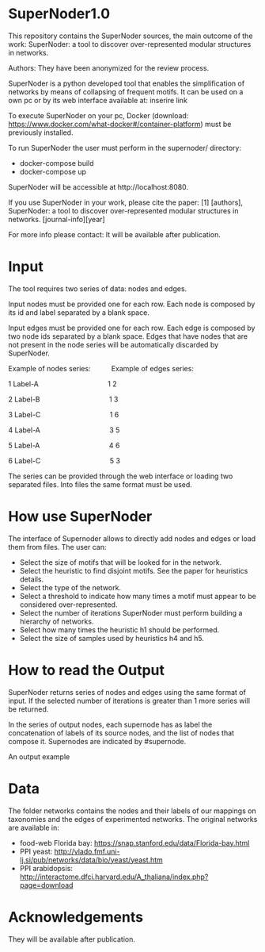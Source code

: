 # SuperNoder1.0
This repository contains the SuperNoder sources, the main outcome of the work: SuperNoder: a tool to discover over-represented modular structures in networks.

Authors: They have been anonymized for the review process. 

SuperNoder is a python developed tool that enables the simplification of networks by means of collapsing of frequent motifs. It can be used on a own pc or by its web interface available at: inserire link

To execute SuperNoder on your pc, Docker (download: https://www.docker.com/what-docker#/container-platform) must be previously installed.

To run SuperNoder the user must perform in the supernoder/ directory:
* docker-compose build
* docker-compose up

SuperNoder will be accessible at http://localhost:8080.

If you use SuperNoder in your work, please cite the paper: [1] [authors], SuperNoder: a tool to discover over-represented modular structures in networks. [journal-info][year]

For more info please contact: It will be available after publication.

# Input 
The tool requires two series of data: nodes and edges. 

Input nodes must be provided one for each row. Each node is composed by its id and label separated by a blank space.

Input edges must be provided one for each row. Each edge is composed by two node ids separated by a blank space. Edges that have nodes that are not present in the node series will be automatically discarded by SuperNoder.

Example of nodes series:&emsp;&emsp;&emsp;Example of edges series:

1 Label-A&emsp;&emsp;&emsp;&emsp;&emsp;&emsp;&emsp;&emsp;&emsp;&emsp;1 2

2 Label-B&emsp;&emsp;&emsp;&emsp;&emsp;&emsp;&emsp;&emsp;&emsp;&emsp;1 3

3 Label-C&emsp;&emsp;&emsp;&emsp;&emsp;&emsp;&emsp;&emsp;&emsp;&emsp;1 6

4 Label-A&emsp;&emsp;&emsp;&emsp;&emsp;&emsp;&emsp;&emsp;&emsp;&emsp;3 5

5 Label-A&emsp;&emsp;&emsp;&emsp;&emsp;&emsp;&emsp;&emsp;&emsp;&emsp;4 6

6 Label-C&emsp;&emsp;&emsp;&emsp;&emsp;&emsp;&emsp;&emsp;&emsp;&emsp;5 3

The series can be provided through the web interface or loading two separated files. Into files the same format must be used.

# How use SuperNoder 
The interface of Supernoder allows to directly add nodes and edges or load them from files.
The user can:
* Select the size of motifs that will be looked for in the network.
* Select the heuristic to find disjoint motifs. See the paper for heuristics details.
* Select the type of the network.
* Select a threshold to indicate how many times a motif must appear to be considered over-represented.
* Select the number of iterations SuperNoder must perform building a hierarchy of networks.
* Select how many times the heuristic h1 should be performed.
* Select the size of samples used by heuristics h4 and h5.

# How to read the Output
SuperNoder returns series of nodes and edges using the same format of input. If the selected number of iterations is greater than 1 more series will be returned.

In the series of output nodes, each supernode has as label the concatenation of labels of its source nodes, and the list of nodes that compose it. Supernodes are indicated by #supernode.

An output example

# Data
The folder networks contains the nodes and their labels of our mappings on taxonomies and the edges of experimented networks. The original networks are available in:
* food-web Florida bay: https://snap.stanford.edu/data/Florida-bay.html
* PPI yeast: http://vlado.fmf.uni-lj.si/pub/networks/data/bio/yeast/yeast.htm
* PPI arabidopsis: http://interactome.dfci.harvard.edu/A_thaliana/index.php?page=download

# Acknowledgements
They will be available after publication.
